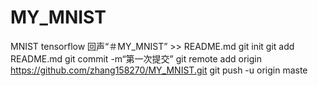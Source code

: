 # MY_MNIST
MNIST tensorflow
回声“＃MY_MNIST” >> README.md 
git init 
git add README.md 
git commit -m“第一次提交” 
git remote add origin https://github.com/zhang158270/MY_MNIST.git
 git push -u origin maste
                
